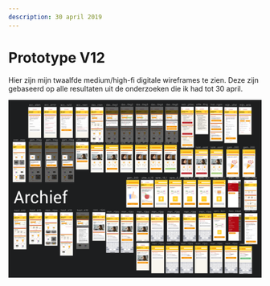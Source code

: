 ```yaml
---
description: 30 april 2019
---
```


# Prototype V12

Hier zijn mijn twaalfde medium/high-fi digitale wireframes te zien. Deze zijn gebaseerd op alle resultaten uit de onderzoeken die ik had tot 30 april.

![](../.gitbook/assets/schermafbeelding-2019-05-10-om-20.32.44.png)

